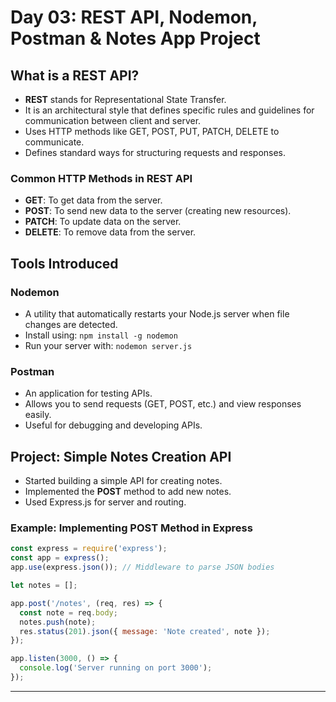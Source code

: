 # Day 03: REST API, Nodemon, Postman & Notes App Project

## What is a REST API?
- **REST** stands for Representational State Transfer.
- It is an architectural style that defines specific rules and guidelines for communication between client and server.
- Uses HTTP methods like GET, POST, PUT, PATCH, DELETE to communicate.
- Defines standard ways for structuring requests and responses.

### Common HTTP Methods in REST API
- **GET**: To get data from the server.
- **POST**: To send new data to the server (creating new resources).
- **PATCH**: To update data on the server.
- **DELETE**: To remove data from the server.

## Tools Introduced
### Nodemon
- A utility that automatically restarts your Node.js server when file changes are detected.
- Install using: `npm install -g nodemon`
- Run your server with: `nodemon server.js`

### Postman
- An application for testing APIs.
- Allows you to send requests (GET, POST, etc.) and view responses easily.
- Useful for debugging and developing APIs.

## Project: Simple Notes Creation API
- Started building a simple API for creating notes.
- Implemented the **POST** method to add new notes.
- Used Express.js for server and routing.

### Example: Implementing POST Method in Express
```js
const express = require('express');
const app = express();
app.use(express.json()); // Middleware to parse JSON bodies

let notes = [];

app.post('/notes', (req, res) => {
  const note = req.body;
  notes.push(note);
  res.status(201).json({ message: 'Note created', note });
});

app.listen(3000, () => {
  console.log('Server running on port 3000');
});
```

---